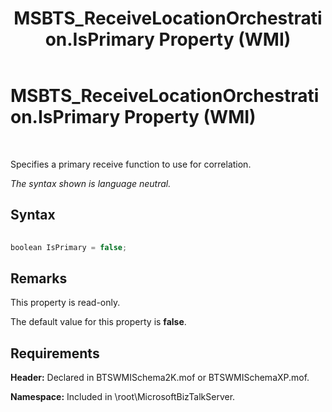 ﻿---
title: MSBTS_ReceiveLocationOrchestration.IsPrimary Property (WMI)
TOCTitle: MSBTS_ReceiveLocationOrchestration.IsPrimary Property (WMI)
ms:assetid: a37b31b0-9ba3-43e9-aa78-f1c62695c6a4
ms:mtpsurl: https://msdn.microsoft.com/library/Aa577846(v=BTS.80)
ms:contentKeyID: 51530174
ms.date: 08/30/2017
mtps_version: v=BTS.80
---

# MSBTS\_ReceiveLocationOrchestration.IsPrimary Property (WMI)

 

Specifies a primary receive function to use for correlation.

*The syntax shown is language neutral.*

## Syntax

```C#
  
boolean IsPrimary = false;  
```

## Remarks

This property is read-only.

The default value for this property is **false**.

## Requirements

**Header:** Declared in BTSWMISchema2K.mof or BTSWMISchemaXP.mof.

**Namespace:** Included in \\root\\MicrosoftBizTalkServer.

